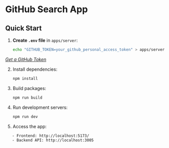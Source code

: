 # GitHub Search App

## Quick Start

1. **Create `.env` file** in `apps/server`:
   ```bash
   echo "GITHUB_TOKEN=your_github_personal_access_token" > apps/server/.env
   ```

_[Get a GitHub Token](https://docs.github.com/en/authentication/keeping-your-account-and-data-secure/managing-your-personal-access-tokens)_

2. Install dependencies:

   ```bash
   npm install
   ```

3. Build packages:

   ```bash
   npm run build
   ```

4. Run development servers:

   ```bash
   npm run dev
   ```

5. Access the app:

```
   - Frontend: http://localhost:5173/
   - Backend API: http://localhost:3005

```
